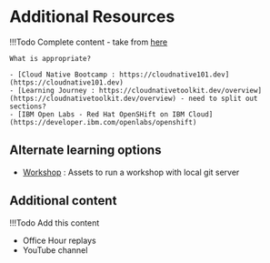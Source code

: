 # Additional Resources

!!!Todo
    Complete content - take from [here](https://cloudnativetoolkit.dev/learning)

    What is appropriate?

    - [Cloud Native Bootcamp : https://cloudnative101.dev](https://cloudnative101.dev)
    - [Learning Journey : https://cloudnativetoolkit.dev/overview](https://cloudnativetoolkit.dev/overview) - need to split out sections?
    - [IBM Open Labs - Red Hat OpenSHift on IBM Cloud](https://developer.ibm.com/openlabs/openshift)

## Alternate learning options

- [Workshop](workshop/workshop.md) : Assets to run a workshop with local git server

## Additional content

!!!Todo
    Add this content

- Office Hour replays
- YouTube channel
